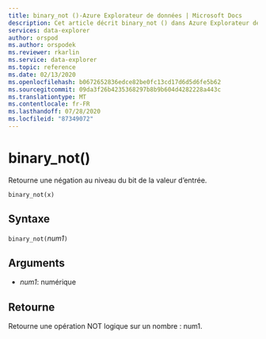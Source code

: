 ```yaml
---
title: binary_not ()-Azure Explorateur de données | Microsoft Docs
description: Cet article décrit binary_not () dans Azure Explorateur de données.
services: data-explorer
author: orspod
ms.author: orspodek
ms.reviewer: rkarlin
ms.service: data-explorer
ms.topic: reference
ms.date: 02/13/2020
ms.openlocfilehash: b0672652836edce82be0fc13cd17d6d5d6fe5b62
ms.sourcegitcommit: 09da3f26b4235368297b8b9b604d4282228a443c
ms.translationtype: MT
ms.contentlocale: fr-FR
ms.lasthandoff: 07/28/2020
ms.locfileid: "87349072"
---
```

# <a name="binary_not"></a>binary_not()

Retourne une négation au niveau du bit de la valeur d’entrée.

```kusto
binary_not(x)
```

## <a name="syntax"></a>Syntaxe

`binary_not(`*num1*`)`

## <a name="arguments"></a>Arguments

* *num1*: numérique 

## <a name="returns"></a>Retourne

Retourne une opération NOT logique sur un nombre : num1.
